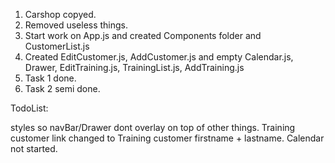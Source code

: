 1. Carshop copyed.
2. Removed useless things.
3. Start work on App.js and created Components folder and CustomerList.js 
4. Created EditCustomer.js, AddCustomer.js and empty Calendar.js, Drawer, EditTraining.js, TrainingList.js, AddTraining.js
5. Task 1 done.
6. Task 2 semi done.

TodoList:

styles so navBar/Drawer dont overlay on top of other things.
Training customer link changed to Training customer firstname + lastname.
Calendar not started.
